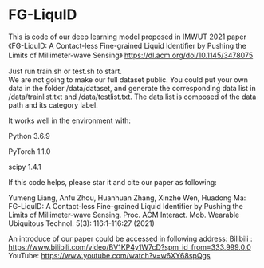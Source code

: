 # FG-LiquID
This is code of our deep learning model proposed in IMWUT 2021 paper 《FG-LiquID: A Contact-less Fine-grained Liquid Identifier by Pushing the Limits of Millimeter-wave Sensing》
https://dl.acm.org/doi/10.1145/3478075

Just run train.sh or test.sh to start.  
We are not going to make our full dataset public. 
You could put your own data in the folder /data/dataset, and generate the corresponding data list in /data/trainlist.txt and /data/testlist.txt.  The data list is composed of the data path and its category label.

It works well in the environment with:

Python 3.6.9

PyTorch 1.1.0

scipy 1.4.1


If this code helps, please star it and cite our paper as following:

Yumeng Liang, Anfu Zhou, Huanhuan Zhang, Xinzhe Wen, Huadong Ma:
FG-LiquID: A Contact-less Fine-grained Liquid Identifier by Pushing the Limits of Millimeter-wave Sensing. Proc. ACM Interact. Mob. Wearable Ubiquitous Technol. 5(3): 116:1-116:27 (2021)


An introduce of our paper could be accessed in following address:
Bilibili : https://www.bilibili.com/video/BV1KP4y1W7cD?spm_id_from=333.999.0.0
YouTube: https://www.youtube.com/watch?v=w6XY68spQgs
